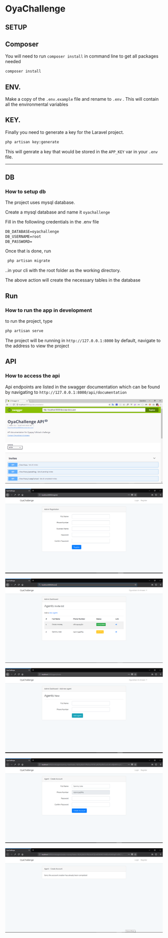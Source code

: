 # OyaChallenge 

## SETUP


Composer
---------------

You will need to run ``composer install`` in command line to get all packages needed
```bash 
composer install
```

ENV.
---------------
Make a copy of the ``.env.example`` file and rename to ``.env`` . This will contain all the environmental variables 

KEY.
---------------
Finally you need to generate a key for the Laravel project.

```bash
php artisan key:generate
```
This will genrate a key that would be stored in the ``APP_KEY`` var in your ``.env`` file.
<hr>


DB
---------------
### How to setup db
The project uses mysql database.

Create a mysql database and name it ``oyachallenge``

Fill in the  followiing credentials in the .env file
```env 
DB_DATABASE=oyachallenge
DB_USERNAME=root
DB_PASSWORD=
```

Once that is done, run 
```bash 
 php artisan migrate
```
..in your cli with the root folder as the working directory.

The above action will create the necessary tables in the database

Run
---------------
### How to run the app in development

to run the project, type
```bash
php artisan serve
```
The project will be running in ``http://127.0.0.1:8000`` by default, navigate to the address to view the project

API
---------------
### How to access the api
Api endpoints are listed in the swagger documentation which can be found by navigating to `http://127.0.0.1:8000/api/documentation`


![api documentation](screenshots/api-docs.png "Api documentation")

![admin registration](screenshots/admin-register.png "Admin registration page")

![dashboard](screenshots/dashboard.png "Dashboard")

![invite form](screenshots/invite-agent.png "Invite form")

![agent form](screenshots/create-agent-form.png "Agent form")

![already created agent](screenshots/already-created-agent.png "Already Created Agent")











